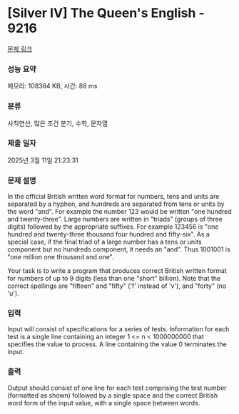 # [Silver IV] The Queen's English - 9216 

[문제 링크](https://www.acmicpc.net/problem/9216) 

### 성능 요약

메모리: 108384 KB, 시간: 88 ms

### 분류

사칙연산, 많은 조건 분기, 수학, 문자열

### 제출 일자

2025년 3월 11일 21:23:31

### 문제 설명

<p>In the official British written word format for numbers, tens and units are separated by a hyphen, and hundreds are separated from tens or units by the word "and". For example the number 123 would be written "one hundred and twenty-three". Large numbers are written in "triads" (groups of three digits) followed by the appropriate suffixes. For example 123456 is "one hundred and twenty-three thousand four hundred and fifty-six". As a special case, if the final triad of a large number has a tens or units component but no hundreds component, it needs an "and". Thus 1001001 is "one million one thousand and one".</p>

<p>Your task is to write a program that produces correct British written format for numbers of up to 9 digits (less than one "short" billion). Note that the correct spellings are "fifteen" and "fifty" ('f' instead of 'v'), and "forty" (no 'u').</p>

### 입력 

 <p>Input will consist of specifications for a series of tests. Information for each test is a single line containing an integer 1 <= n < 1000000000 that specifies the value to process. A line containing the value 0 terminates the input.</p>

### 출력 

 <p>Output should consist of one line for each test comprising the test number (formatted as shown) followed by a single space and the correct British word form of the input value, with a single space between words.</p>

